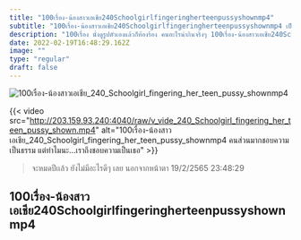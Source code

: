 ```yaml
---
title: "100เรื่อง-น้องสาวเอเชีย240Schoolgirlfingeringherteenpussyshownmp4"
subtitle: "100เรื่อง-น้องสาวเอเชีย240Schoolgirlfingeringherteenpussyshownmp4 เป็นคนน่ารักให้ใครไม่ได้หรอก ตอนนี้เป็นคนอ้วนอยู่"
description: "100เรื่อง นั่งดูรูปตัวเองแล้วก็ท้องร้อง คนอะไรน่ากินจริงๆ 100เรื่อง-น้องสาวเอเชีย240Schoolgirlfingeringherteenpussyshownmp4 19/2/2565 23:48:29"
date: 2022-02-19T16:48:29.162Z
image: ""
type: "regular"
draft: false
---
```


![100เรื่อง-น้องสาวเอเชีย_240_Schoolgirl_fingering_her_teen_pussy_shownmp4](http://203.159.93.240:4040/raw/v_vide_240_Schoolgirl_fingering_her_teen_pussy_shown.jpg)

{{< video src="http://203.159.93.240:4040/raw/v_vide_240_Schoolgirl_fingering_her_teen_pussy_shown.mp4" alt="100เรื่อง-น้องสาวเอเชีย_240_Schoolgirl_fingering_her_teen_pussy_shownmp4 คนส่วนมากชอบความเป็นธรรม แต่ทำไมนะ...เราถึงชอบความเป็นเธอ" >}}


> จะหมดปีเเล้ว ยังไม่มีอะไรดีๆ เลย นอกจากหน้าตา 19/2/2565 23:48:29

## 100เรื่อง-น้องสาวเอเชีย240Schoolgirlfingeringherteenpussyshownmp4
